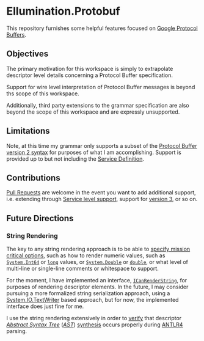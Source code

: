 # Ellumination.Protobuf

This repository furnishes some helpful features focused on [Google Protocol Buffers](https://github.com/protocolbuffers/protobuf).

## Objectives

The primary motivation for this workspace is simply to extrapolate descriptor level details concerning a Protocol Buffer specification.

Support for wire level interpretation of Protocol Buffer messages is beyond ths scope of this workspace.

Additionally, third party extensions to the grammar specification are also beyond the scope of this workspace and are expressly unsupported.

## Limitations

Note, at this time my grammar only supports a subset of the [Protocol Buffer version 2 syntax](https://developers.google.com/protocol-buffers/docs/reference/proto2-spec) for purposes of what I am accomplishing. Support is provided up to but not including the [Service Definition](https://developers.google.com/protocol-buffers/docs/reference/proto2-spec#service_definition).

## Contributions

[Pull Requests](https://github.com/mwpowellhtx/Ellumination.Protobuf/pulls) are welcome in the event you want to add additional support, i.e. extending through [Service level support](https://developers.google.com/protocol-buffers/docs/reference/proto2-spec#service_definition), support for [version 3](https://developers.google.com/protocol-buffers/docs/reference/proto3-spec), or so on.

## Future Directions

### String Rendering

The key to any string rendering approach is to be able to [specify mission critical options](https://github.com/mwpowellhtx/Ellumination.Protobuf/blob/master/src/Ellumination.Protobuf.Descriptors/Interfaces/IStringRenderingOptions.cs), such as how to render numeric values, such as [``System.Int64``](https://docs.microsoft.com/en-us/dotnet/api/system.int64) or [``long``](https://docs.microsoft.com/en-us/dotnet/api/system.int64) values, or [``System.Double``](https://docs.microsoft.com/en-us/dotnet/api/system.double) or [``double``](https://docs.microsoft.com/en-us/dotnet/api/system.double), or what level of multi-line or single-line comments or whitespace to support.

For the moment, I have implemented an interface, [``ICanRenderString``](https://github.com/mwpowellhtx/Ellumination.Protobuf/blob/master/src/Ellumination.Protobuf.Descriptors/Interfaces/ICanRenderString.cs), for purposes of rendering descriptor elements. In the future, I may consider pursuing a more formalized string serialization approach, using a [System.IO.TextWriter](https://docs.microsoft.com/en-us/dotnet/api/system.io.textwriter) based approach, but for now, the implemented interface does just fine for me.

I use the string rendering extensively in order to [verify](https://github.com/mwpowellhtx/Ellumination.Protobuf/blob/master/src/Ellumination.Protobuf.Antlr.Tests/ProtoParserTestFixtureBase.cs) that descriptor [*Abstract Syntax Tree*](https://en.wikipedia.org/wiki/Abstract_syntax_tree) ([*AST*](https://en.wikipedia.org/wiki/Abstract_syntax_tree)) [synthesis](https://github.com/mwpowellhtx/Ellumination.Protobuf/blob/master/src/Ellumination.Protobuf.Antlr/ProtoDescriptorListener.cs) occurs properly during [ANTLR4](https://github.com/antlr/antlr4) parsing.
